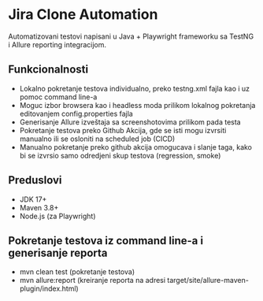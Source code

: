 # Jira Clone Automation
Automatizovani testovi napisani u Java + Playwright frameworku sa TestNG i Allure reporting integracijom.

## Funkcionalnosti
*  Lokalno pokretanje testova individualno, preko testng.xml fajla kao i uz pomoc command line-a
*  Moguc izbor browsera kao i headless moda prilikom lokalnog pokretanja editovanjem config.properties fajla
*  Generisanje Allure izveštaja sa screenshotovima prilikom pada testa
*  Pokretanje testova preko Github Akcija, gde se isti mogu izvrsiti manualno ili se osloniti na scheduled job (CICD)
*  Manualno pokretanje preko github akcija omogucava i slanje taga, kako bi se izvrsio samo odredjeni skup testova (regression, smoke)

## Preduslovi
*  JDK 17+
*  Maven 3.8+
*  Node.js (za Playwright)

## Pokretanje testova iz command line-a i generisanje reporta
*  mvn clean test (pokretanje testova)
*  mvn allure:report (kreiranje reporta na adresi target/site/allure-maven-plugin/index.html)
